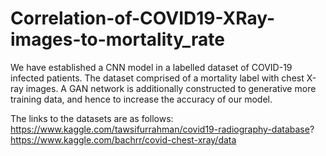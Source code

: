 # Correlation-of-COVID19-XRay-images-to-mortality_rate
We have established a CNN model in a labelled dataset of COVID-19 infected patients. The dataset comprised of a mortality label with chest X-ray images. A GAN network is additionally constructed to generative more training data, and hence to increase the accuracy of our model. 

The links to the datasets are as follows: <br/>
https://www.kaggle.com/tawsifurrahman/covid19-radiography-database? <br/>
https://www.kaggle.com/bachrr/covid-chest-xray/data

